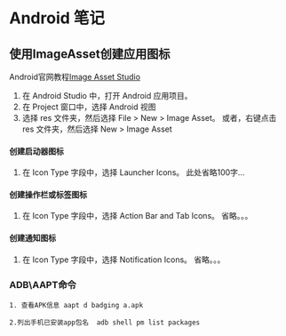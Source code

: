 # Android 笔记

## 使用ImageAsset创建应用图标

Android官网教程[Image Asset Studio](https://developer.android.com/studio/write/image-asset-studio?hl=zh-cn)

 1. 在 Android Studio 中，打开 Android 应用项目。
 2. 在 Project 窗口中，选择 Android 视图
 3. 选择 res 文件夹，然后选择 File > New > Image Asset。
    或者，右键点击 res 文件夹，然后选择 New > Image Asset

#### 创建启动器图标
 1. 在 Icon Type 字段中，选择 Launcher Icons。
    此处省略100字...

#### 创建操作栏或标签图标
 1. 在 Icon Type 字段中，选择 Action Bar and Tab Icons。
    省略。。。


#### 创建通知图标
 1. 在 Icon Type 字段中，选择 Notification Icons。
   省略。。。


### ADB\AAPT命令
 
````
1. 查看APK信息 aapt d badging a.apk

2.列出手机已安装app包名  adb shell pm list packages
````
